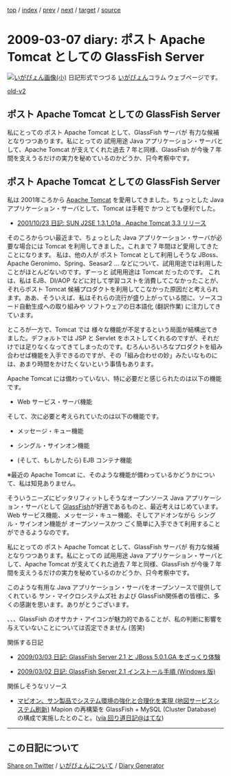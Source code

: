 [top](https://igapyon.github.io/diary/) 
 / [index](https://igapyon.github.io/diary/2009/index.html) 
 / [prev](https://igapyon.github.io/diary/2009/ig090306.html) 
 / [next](https://igapyon.github.io/diary/2009/ig090308.html) 
 / [target](https://igapyon.github.io/diary/2009/ig090307.html) 
 / [source](https://github.com/igapyon/diary/blob/gh-pages/2009/ig090307.html.src.md) 

2009-03-07 diary: ポスト Apache Tomcat としての GlassFish Server
=====================================================================================================
[![いがぴょん画像(小)](https://igapyon.github.io/diary/images/iga200306s.jpg "いがぴょん")](https://igapyon.github.io/diary/memo/memoigapyon.html) 日記形式でつづる [いがぴょん](https://igapyon.github.io/diary/memo/memoigapyon.html)コラム ウェブページです。

[old-v2](ig090307-orig.html)

## ポスト Apache Tomcat としての GlassFish Server

私にとっての ポスト Apache Tomcat として、GlassFish サーバが 有力な候補となりつつあります。私にとっての 試用用途 Java アプリケーション・サーバとして、Apache Tomcat が支えてくれた過去 7 年と同様、GlassFish が今後 7 年間を支えうるだけの実力を秘めているのかどうか、只今考察中です。


## ポスト Apache Tomcat としての GlassFish Server

私は 2001年ころから  [Apache Tomcat](http://tomcat.apache.org/) を愛用してきました。ちょっとした Java アプリケーション・サーバとして、Tomcat は手軽で かつ とても便利でした。

* [2001/10/23 日記: SUN J2SE 1.3.1_01a , Apache Tomcat 3.3 リリース](http://www.igapyon.jp/igapyon/diary/2001/ig011023.html)

そのころからつい最近まで、ちょっとした Java アプリケーション・サーバが必要な場合には Tomcat を利用してきました。これまで 7 年間ほど愛用してきたことになります。
私は、他の人が ポスト Tomcat として利用しそうな JBoss、Apache Geronimo、Spring、Seasar2 … などについて、試用用途では利用したことがほとんどないのです。ずーっと
      試用用途は Tomcat だったのです。
      これは、私は EJB、DI/AOP などに対して学習コストを消費してこなかったことが、それらポスト Tomcat 候補プロダクトを利用してこなかった原因だと考えられます。ああ、そういえば、私はそれらの流行が盛り上がっている間に、ソースコード自動生成への取り組みや ソフトウェアの日本語化 (翻訳作業) に注力してきています。

ところが一方で、Tomcat では 様々な機能が不足するという局面が結構出てきました。デフォルトでは JSP と Servlet をホストしてくれるのですが、それだけでは足りなくなってきてしまったのです。むろんいろいろなプロダクトを組み合わせば機能を入手できるのですが、その「組み合わせの妙」みたいなものには、あまり時間をかけたくないという事情もあります。

Apache Tomcat には備わっていない、特に必要だと感じられたのは以下の機能です。

* Web サービス・サーバ機能

そして、次に必要と考えられていたのは以下の機能です。

* メッセージ・キュー機能
  
* シングル・サインオン機能
  
* (そして、もしかしたら) EJB コンテナ機能

※最近の Apache Tomcat に、そのような機能が備わっているかどうかについて、私は知見ありません。

そういうニーズにピッタリフィットしそうなオープンソース Java アプリケーション・サーバとして [GlassFish](http://www.igapyon.jp/igapyon/diary/keyword/glassfish.html)が好適であるものと、最近考えはじめています。Web サービス機能、メッセージ・キュー機能、そしてアドオンながら シングル・サインオン機能が オープンソースかつ ごく簡単に入手できて利用することができるようなのです。

私にとっての ポスト Apache Tomcat として、GlassFish サーバが 有力な候補となりつつあります。私にとっての 試用用途
Java アプリケーション・サーバとして、Apache Tomcat が支えてくれた過去 7 年と同様、GlassFish が今後 7 年間を支えうるだけの実力を秘めているのかどうか、只今考察中です。

このような有用な Java アプリケーション・サーバをオープンソースで提供してくれている サン・マイクロシステムズ社 および GlassFish関係者の皆様に、多くの感謝を思います。ありがとうございます。

、、、GlassFish のオサカナ・アイコンが魅力的であることが、私の判断に影響を与えていないことについては否定できません (苦笑)

関係する日記

* [2009/03/03 日記: GlassFish Server 2.1 と JBoss 5.0.1.GA をざっくり体験](ig090303.html)
  
* [2009/03/02 日記: GlassFish Server 2.1 インストール手順 (Windows 版)](ig090302.html)

関係しそうなリソース

* [マピオン、サン製品でシステム環境の強化と合理化を実現 (地図サービスシステム刷新)](http://www.itmedia.co.jp/enterprise/articles/0904/10/news022.html)
  Mapion の再構築を GlassFish + MySQL (Cluster Database) の構成で実施したとのこと。([via 回り道日記@はてな](http://d.hatena.ne.jp/ko-suga/20090410))

----------------------------------------------------------------------------------------------------

## この日記について

[Share on Twitter](https://twitter.com/intent/tweet?hashtags=igapyon%2Cdiary%2C%E3%81%84%E3%81%8C%E3%81%B4%E3%82%87%E3%82%93&text=%E3%83%9D%E3%82%B9%E3%83%88+Apache+Tomcat+%E3%81%A8%E3%81%97%E3%81%A6%E3%81%AE+GlassFish+Server&url=https%3A%2F%2Figapyon.github.io%2Fdiary%2F2009%2Fig090307.html) / [いがぴょんについて](https://igapyon.github.io/diary/memo/memoigapyon.html) / [Diary Generator](https://github.com/igapyon/igapyonv3)
